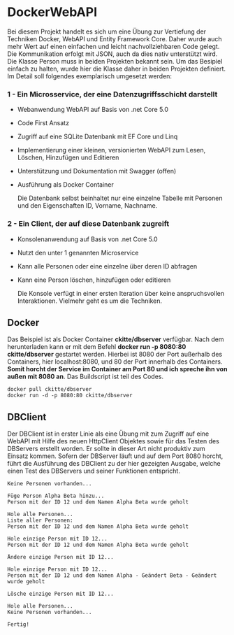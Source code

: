 # DockerWebAPI
Bei diesem Projekt handelt es sich um eine Übung zur Vertiefung der Techniken Docker, WebAPI und Entity Framework Core. Daher wurde auch mehr Wert auf einen einfachen und leicht nachvollziehbaren Code gelegt. Die Kommunikation erfolgt mit JSON, auch da dies nativ unterstützt wird. Die Klasse Person muss in beiden Projekten bekannt sein. Um das Besipiel einfach zu halten, wurde hier die Klasse daher in beiden Projekten definiert. Im Detail soll folgendes exemplarisch umgesetzt werden:

### 1 - Ein Microsservice, der eine Datenzugriffsschicht darstellt
* Webanwendung WebAPI auf Basis von .net Core 5.0
* Code First Ansatz
* Zugriff auf eine SQLite Datenbank mit EF Core und Linq
* Implementierung einer kleinen, versionierten WebAPI zum Lesen, Löschen, Hinzufügen und Editieren
* Unterstützung und Dokumentation mit Swagger (offen)
* Ausführung als Docker Container

  Die Datenbank selbst beinhaltet nur eine einzelne Tabelle mit Personen und den Eigenschaften ID, Vorname, Nachname. 

### 2 - Ein Client, der auf diese Datenbank zugreift
* Konsolenanwendung auf Basis von .net Core 5.0
* Nutzt den unter 1 genannten Microservice
* Kann alle Personen oder eine einzelne über deren ID abfragen
* Kann eine Person löschen, hinzufügen oder editieren

  Die Konsole verfügt in einer ersten Iteration über keine anspruchsvollen Interaktionen. Vielmehr geht es um die Techniken.

## Docker
Das Beispiel ist als Docker Container **ckitte/dbserver** verfügbar. Nach dem herunterladen kann er mit dem Befehl **docker run -p 8080:80 ckitte/dbserver** 
gestartet werden. Hierbei ist 8080 der Port außerhalb des Containers, hier localhost:8080, und 80 der Port innerhalb des Containers. **Somit horcht 
der Service im Container am Port 80 und ich spreche ihn von außen mit 8080 an**. Das Buildscript ist teil des Codes.

```
docker pull ckitte/dbserver
docker run -d -p 8080:80 ckitte/dbserver
```

## DBClient
Der DBClient ist in erster Linie als eine Übung mit zum Zugriff auf eine WebAPI mit Hilfe des neuen HttpClient Objektes sowie für das Testen des DBServers erstellt worden. Er sollte in dieser Art nicht produktiv zum Einsatz kommen. Sofern der DBServer läuft und auf dem Port 8080 horcht, führt die Ausführung des DBClient zu der hier gezeigten Ausgabe, welche einen Test des DBServers und seiner Funktionen entspricht.

```
Keine Personen vorhanden...

Füge Person Alpha Beta hinzu...
Person mit der ID 12 und dem Namen Alpha Beta wurde geholt

Hole alle Personen...
Liste aller Personen:
Person mit der ID 12 und dem Namen Alpha Beta wurde geholt

Hole einzige Person mit ID 12...
Person mit der ID 12 und dem Namen Alpha Beta wurde geholt

Ändere einzige Person mit ID 12...

Hole einzige Person mit ID 12...
Person mit der ID 12 und dem Namen Alpha - Geändert Beta - Geändert wurde geholt

Lösche einzige Person mit ID 12...

Hole alle Personen...
Keine Personen vorhanden...

Fertig!
```
